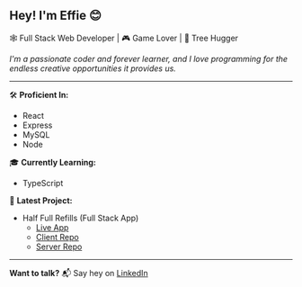 ## Hey! I'm Effie 😊

🕸 Full Stack Web Developer  |  🎮 Game Lover  |  🌳 Tree Hugger


*I'm a passionate coder and forever learner, and I love programming for the endless creative opportunities it provides us.*

---

🛠 **Proficient In:** 
  - React
  - Express
  - MySQL
  - Node

🎓 **Currently Learning:** 
  - TypeScript

🎨 **Latest Project:**
  - Half Full Refills (Full Stack App)
    - [Live App](https://halffullrefills.com)
    - [Client Repo](https://github.com/effie-fow/half-full-refills-client)
    - [Server Repo](https://github.com/effie-fow/half-full-refills-server)

---

**Want to talk?**
📬 Say hey on [LinkedIn](https://www.linkedin.com/in/effiefowler/)
<!--
**effie-fow/effie-fow** is a ✨ _special_ ✨ repository because its `README.md` (this file) appears on your GitHub profile.

Here are some ideas to get you started:

- 🔭 I’m currently working on ...
- 🌱 I’m currently learning ...
- 👯 I’m looking to collaborate on ...
- 🤔 I’m looking for help with ...
- 💬 Ask me about ...
- 📫 How to reach me: ...
- 😄 Pronouns: ...
- ⚡ Fun fact: ...
-->
